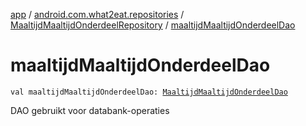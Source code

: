 [app](../../index.md) / [android.com.what2eat.repositories](../index.md) / [MaaltijdMaaltijdOnderdeelRepository](index.md) / [maaltijdMaaltijdOnderdeelDao](./maaltijd-maaltijd-onderdeel-dao.md)

# maaltijdMaaltijdOnderdeelDao

`val maaltijdMaaltijdOnderdeelDao: `[`MaaltijdMaaltijdOnderdeelDao`](../../android.com.what2eat.database/-maaltijd-maaltijd-onderdeel-dao/index.md)

DAO gebruikt voor databank-operaties

